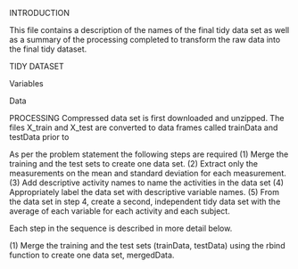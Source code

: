 INTRODUCTION

This file contains a description of the names of the final tidy data set as well as a summary of the processing completed to transform the raw data into the final tidy dataset.

TIDY DATASET

Variables

Data

PROCESSING
Compressed data set is first downloaded and unzipped.  The files X_train and X_test are converted to data frames called trainData and testData prior to 

As per the problem statement the following steps are required
(1) Merge the training and the test sets to create one data set.
(2) Extract only the measurements on the mean and standard deviation for each measurement. 
(3) Add descriptive activity names to name the activities in the data set
(4) Appropriately label the data set with descriptive variable names. 
(5) From the data set in step 4, create a second, independent tidy data set with the average of each variable for each activity     and each subject.


Each step in the sequence is described in more detail below.

(1) Merge the training and the test sets (trainData, testData) using the rbind function to create one data set, mergedData.
